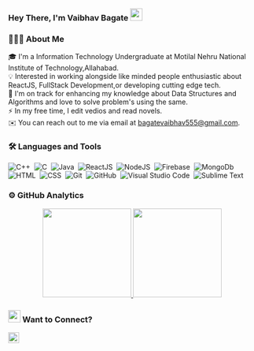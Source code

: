### **Hey There, I'm Vaibhav Bagate** <img src="https://media.giphy.com/media/hvRJCLFzcasrR4ia7z/giphy.gif" width="25px">


### 👨🏻‍💻 About Me
🎓 I'm a Information Technology Undergraduate at Motilal Nehru National Institute of Technology,Allahabad.\
💡 Interested in working alongside like minded people enthusiastic about ReactJS, FullStack Development,or developing cutting edge tech.\
🌱 I'm on track for enhancing my knowledge about Data Structures and Algorithms and love to solve problem's using the same.\
⚡ In my free time, I edit vedios and read novels.\
✉️ You can reach out to me via email at bagatevaibhav555@gmail.com.



### 🛠 Languages and Tools
![C++](https://img.shields.io/badge/-C++-05122A?style=flat&logo=C%2B%2B&logoColor=00599C)&nbsp;
![C](https://img.shields.io/badge/-C-05122A?style=flat&logo=C&logoColor=A8B9CC)&nbsp;
![Java](https://img.shields.io/badge/-Java-05122A?style=flat&logo=java)&nbsp;
![ReactJS](https://img.shields.io/badge/-ReactJS-05122A?style=flat&logo=react&logoColor=42A5F5)&nbsp;
![NodeJS](https://img.shields.io/badge/-NodeJS-05122A?style=flat&logo=nodedotjs&logoColor=42A5F5)&nbsp;
![Firebase](https://img.shields.io/badge/-Firebase-05122A?style=flat&logo=firebase&logoColor=42A5F5)&nbsp;
![MongoDb](https://img.shields.io/badge/MongoDB-4EA94B?style=flat&logo=mongodb&logoColor=42A5F5)&nbsp;
![HTML](https://img.shields.io/badge/-HTML-05122A?style=flat&logo=HTML5)&nbsp;
![CSS](https://img.shields.io/badge/-CSS-05122A?style=flat&logo=CSS3&logoColor=1572B6)&nbsp;
![Git](https://img.shields.io/badge/-Git-05122A?style=flat&logo=git)&nbsp;
![GitHub](https://img.shields.io/badge/-GitHub-05122A?style=flat&logo=github)&nbsp;
![Visual Studio Code](https://img.shields.io/badge/-Visual%20Studio%20Code-05122A?style=flat&logo=visual-studio-code&logoColor=007ACC)&nbsp;
![Sublime Text](https://img.shields.io/badge/-Sublime_Text-05122A?style=flat&logo=sublime-text&logoColor=FF9800)&nbsp;


### ⚙️ GitHub Analytics
<p align="center">
<a href="https://github.com/vaibhav25-mnnit">
  <img height="180em" src="https://github-readme-stats-eight-theta.vercel.app/api?username=vaibhav25-mnnit&show_icons=true&theme=algolia&include_all_commits=true&count_private=true"/>
  <img height="180em" src="https://github-readme-stats-eight-theta.vercel.app/api/top-langs/?username=vaibhav25-mnnit&layout=compact&langs_count=8&theme=algolia"/>
</a>
</p>


### <img src="https://media.giphy.com/media/cHw1sFUAfZcZfcLjq9/giphy.gif" width="25px"> Want to Connect?
<a href="https://www.linkedin.com/in/vaibhav-bagate/">
<img align="left" alt="vaibhav's LinkedIN" width="22px" src="https://raw.githubusercontent.com/peterthehan/peterthehan/master/assets/linkedin.svg" />
</a>
